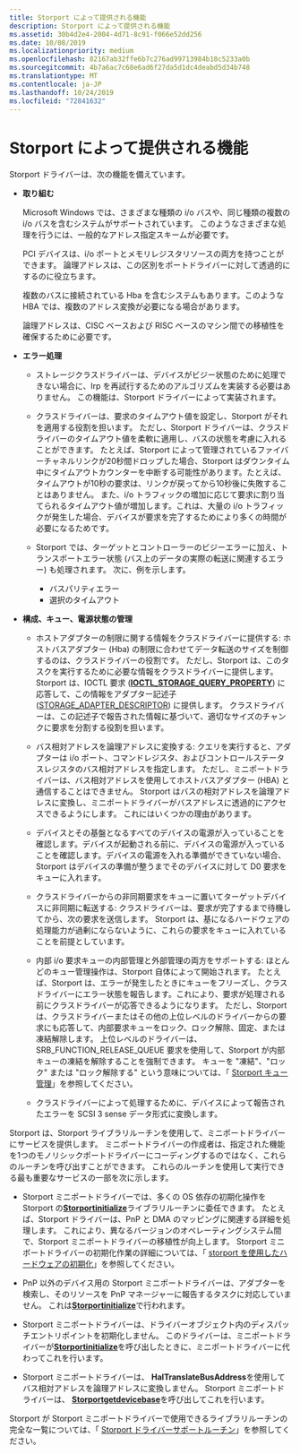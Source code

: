 ```yaml
---
title: Storport によって提供される機能
description: Storport によって提供される機能
ms.assetid: 30b4d2e4-2004-4d71-8c91-f066e52dd256
ms.date: 10/08/2019
ms.localizationpriority: medium
ms.openlocfilehash: 82167ab32ffe6b7c276ad99713984b18c5233a0b
ms.sourcegitcommit: 4b7a6ac7c68e6ad6f27da5d1dc4deabd5d34b748
ms.translationtype: MT
ms.contentlocale: ja-JP
ms.lasthandoff: 10/24/2019
ms.locfileid: "72841632"
---
```

# <a name="capabilities-provided-by-storport"></a>Storport によって提供される機能

Storport ドライバーは、次の機能を備えています。

- **取り組む**

  Microsoft Windows では、さまざまな種類の i/o バスや、同じ種類の複数の i/o バスを含むシステムがサポートされています。 このようなさまざまな処理を行うには、一般的なアドレス指定スキームが必要です。

  PCI デバイスは、i/o ポートとメモリレジスタリソースの両方を持つことができます。 論理アドレスは、この区別をポートドライバーに対して透過的にするのに役立ちます。

  複数のバスに接続されている Hba を含むシステムもあります。このような HBA では、複数のアドレス変換が必要になる場合があります。

  論理アドレスは、CISC ベースおよび RISC ベースのマシン間での移植性を確保するために必要です。

- **エラー処理**

  - ストレージクラスドライバーは、デバイスがビジー状態のために処理できない場合に、Irp を再試行するためのアルゴリズムを実装する必要はありません。 この機能は、Storport ドライバーによって実装されます。

  - クラスドライバーは、要求のタイムアウト値を設定し、Storport がそれを適用する役割を担います。 ただし、Storport ドライバーは、クラスドライバーのタイムアウト値を柔軟に適用し、バスの状態を考慮に入れることができます。 たとえば、Storport によって管理されているファイバーチャネルリンクが20秒間ドロップした場合、Storport はダウンタイム中にタイムアウトカウンターを中断する可能性があります。たとえば、タイムアウトが10秒の要求は、リンクが戻ってから10秒後に失敗することはありません。 また、i/o トラフィックの増加に応じて要求に割り当てられるタイムアウト値が増加します。これは、大量の i/o トラフィックが発生した場合、デバイスが要求を完了するためにより多くの時間が必要になるためです。

  - Storport では、ターゲットとコントローラーのビジーエラーに加え、トランスポートエラー状態 (バス上のデータの実際の転送に関連するエラー) も処理されます。 次に、例を示します。
    - バスパリティエラー
    - 選択のタイムアウト

- **構成、キュー、電源状態の管理**

  - ホストアダプターの制限に関する情報をクラスドライバーに提供する: ホストバスアダプター (Hba) の制限に合わせてデータ転送のサイズを制御するのは、クラスドライバーの役割です。 ただし、Storport は、このタスクを実行するために必要な情報をクラスドライバーに提供します。 Storport は、IOCTL 要求 ([**IOCTL_STORAGE_QUERY_PROPERTY**](https://docs.microsoft.com/windows-hardware/drivers/ddi/ntddstor/ni-ntddstor-ioctl_storage_query_property)) に応答して、この情報をアダプター記述子 ([STORAGE_ADAPTER_DESCRIPTOR](https://docs.microsoft.com/windows-hardware/drivers/ddi/ntddstor/ns-ntddstor-_storage_adapter_descriptor)) に提供します。 クラスドライバーは、この記述子で報告された情報に基づいて、適切なサイズのチャンクに要求を分割する役割を担います。

  - バス相対アドレスを論理アドレスに変換する: クエリを実行すると、アダプターは i/o ポート、コマンドレジスタ、およびコントロールステータスレジスタのバス相対アドレスを指定します。 ただし、ミニポートドライバーは、バス相対アドレスを使用してホストバスアダプター (HBA) と通信することはできません。 Storport はバスの相対アドレスを論理アドレスに変換し、ミニポートドライバーがバスアドレスに透過的にアクセスできるようにします。 これにはいくつかの理由があります。

  - デバイスとその基盤となるすべてのデバイスの電源が入っていることを確認します。デバイスが起動される前に、デバイスの電源が入っていることを確認します。デバイスの電源を入れる準備ができていない場合、Storport はデバイスの準備が整うまでそのデバイスに対して D0 要求をキューに入れます。

  - クラスドライバーからの非同期要求をキューに置いてターゲットデバイスに非同期に転送する: クラスドライバーは、要求が完了するまで待機してから、次の要求を送信します。 Storport は、基になるハードウェアの処理能力が過剰にならないように、これらの要求をキューに入れていることを前提としています。

  - 内部 i/o 要求キューの内部管理と外部管理の両方をサポートする: ほとんどのキュー管理操作は、Storport 自体によって開始されます。 たとえば、Storport は、エラーが発生したときにキューをフリーズし、クラスドライバーにエラー状態を報告します。これにより、要求が処理される前にクラスドライバーが応答できるようになります。 ただし、Storport は、クラスドライバーまたはその他の上位レベルのドライバーからの要求にも応答して、内部要求キューをロック、ロック解除、固定、または凍結解除します。 上位レベルのドライバーは、SRB_FUNCTION_RELEASE_QUEUE 要求を使用して、Storport が内部キューの凍結を解除することを強制できます。 キューを "凍結"、"ロック" または "ロック解除する" という意味については、「 [Storport キュー管理](storport-queue-management.md)」を参照してください。

  - クラスドライバーによって処理するために、デバイスによって報告されたエラーを SCSI 3 sense データ形式に変換します。

Storport は、Storport ライブラリルーチンを使用して、ミニポートドライバーにサービスを提供します。 ミニポートドライバーの作成者は、指定された機能を1つのモノリシックポートドライバーにコーディングするのではなく、これらのルーチンを呼び出すことができます。 これらのルーチンを使用して実行できる最も重要なサービスの一部を次に示します。

- Storport ミニポートドライバーでは、多くの OS 依存の初期化操作を Storport の[**Storportinitialize**](https://docs.microsoft.com/windows-hardware/drivers/ddi/storport/nf-storport-storportinitialize)ライブラリルーチンに委任できます。 たとえば、Storport ドライバーは、PnP と DMA のマッピングに関連する詳細を処理します。 これにより、異なるバージョンのオペレーティングシステム間で、Storport ミニポートドライバーの移植性が向上します。 Storport ミニポートドライバーの初期化作業の詳細については、「 [storport を使用したハードウェアの初期化](hardware-initialization-with-storport.md)」を参照してください。

- PnP 以外のデバイス用の Storport ミニポートドライバーは、アダプターを検索し、そのリソースを PnP マネージャーに報告するタスクに対応していません。 これは[**Storportinitialize**](https://docs.microsoft.com/windows-hardware/drivers/ddi/storport/nf-storport-storportinitialize)で行われます。

- Storport ミニポートドライバーは、ドライバーオブジェクト内のディスパッチエントリポイントを初期化しません。 このドライバーは、ミニポートドライバーが[**Storportinitialize**](https://docs.microsoft.com/windows-hardware/drivers/ddi/storport/nf-storport-storportinitialize)を呼び出したときに、ミニポートドライバーに代わってこれを行います。

- Storport ミニポートドライバーは、 **HalTranslateBusAddress**を使用してバス相対アドレスを論理アドレスに変換しません。 Storport ミニポートドライバーは、 [**Storportgetdevicebase**](https://docs.microsoft.com/windows-hardware/drivers/ddi/storport/nf-storport-storportgetdevicebase)を呼び出してこれを行います。

Storport が Storport ミニポートドライバーで使用できるライブラリルーチンの完全な一覧については、「 [Storport ドライバーサポートルーチン](storport-driver-support-routines.md)」を参照してください。
